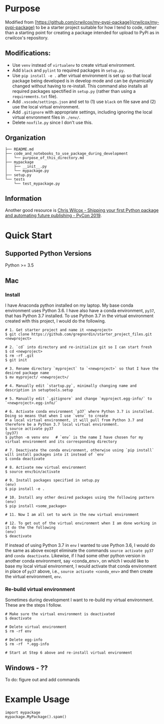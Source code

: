# Purpose

Modified from [https://github.com/crwilcox/my-pypi-package](crwilcox/my-pypi-package) to be a starter project suitable for how I tend to code, rather than a starting point for creating a package intended for upload to PyPi as in crwilcox's repository.

## Modifications:

- Use `venv` instead of `virtualenv` to create virtual environment.
- Add `black` and `pylint` to required packages in `setup.py`.
- Use `pip install -e .` after virtual environment is set up so that local package being developed is in develop mode and can be dynamically changed without having to re-install. This command also installs all required packages spectified in `setup.py` (rather than using a `requirements.txt` file).
- Add `.vscode/settings.json` and set to (1) use `black` on file save and (2) use the local virtual environment.
- Add `.gitignore` with appropriate settings, including ignoring the local virtual envronment files in `./env/`.
- Delete `noxfile.py` since I don't use this.

## Organization

    ├── README.md
    ├── code_and_notebooks_to_use_package_during_development
    │   └── purpose_of_this_directory.md
    ├── mypackage
    │   ├── __init__.py
    │   └── mypackage.py
    ├── setup.py
    └── tests
        └── test_mypackage.py

## Information

Another good resource is [Chris Wilcox - Shipping your first Python package and automating future publishing - PyCon 2019](https://www.youtube.com/watch?v=P3dY3uDmnkU).

# Quick Start

## Supported Python Versions

Python >= 3.5

## Mac

### Install

I have Anaconda python installed on my laptop. My base conda environment uses Python 3.6. I have also have a conda environment, `py37`, that has Python 3.7 installed. To use Python 3.7 in the virtual environment created with this project, I would do the following.

    # 1. Get starter project and name it <newproject>
    $ git clone https://github.com/gregnordin/starter_project_files.git <newproject>

    # 2. `cd` into directory and re-initialize git so I can start fresh
    $ cd <newproject>
    $ rm -rf .git
    $ git init

    # 3. Rename directory `myproject` to `<newproject>` so that I have the desired package name
    $ mv myproject/ <newproject>/

    # 4. Manually edit `startup.py`, minimally changing name and description in setuptools.setup

    # 5. Manually edit `.gitignore` and change `myproject.egg-info/` to `<newproject>.egg-info/`

    # 6. Activate conda environment `p37` where Python 3.7 is installed. Doing so means that when I use `venv` to create
    # a local virtual environment, it will pull from Python 3.7 and therefore be a Python 3.7 local virtual environment.
    $ source activate py37
    (py37)
    $ python -m venv env   # `env` is the name I have chosen for my virtual environment and its corresponding directory

    # 7. Deactivate the conda environment, otherwise using `pip install` will install packages into it instead of `env`
    $ conda deactivate

    # 8. Activate new virtual environment
    $ source env/bin/activate

    # 9. Install packages specified in setup.py
    (env)
    $ pip install -e .

    # 10. Install any other desired packages using the following pattern
    (env)
    $ pip install <some_package>

    # 11. Now I am all set to work in the new virtual environment

    # 12. To get out of the virtual environment when I am done working in it do the the following
    (env)
    $ deactivate

If instead of using Python 3.7 in `env` I wanted to use Python 3.6, I would do the same as above except eliminate the commands `source activate py37` and `conda deactivate`. Likewise, if I had some other python version in another conda environment, say <conda_env>, on which I would like to base my local virtual environment, I would activate that conda environment in place of `py37` above, i.e., `source activate <conda_env>` and then create the virtual environment, `env`.

### Re-build virtual environment

Sometimes during development I want to re-build my virtual environment. These are the steps I follow.

    # Make sure the virtual environment is deactivated
    $ deactivate

    # Delete virtual environment
    $ rm -rf env

    # Delete egg-info
    $ rm -rf  *.egg-info

    # Start at Step 6 above and re-install virtual environment

## Windows - ??

To do: figure out and add commands

# Example Usage

```
import mypackage
mypackage.MyPackage().spam()
```
